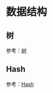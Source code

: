 # 数据结构

## 树

参考：[树](https://github.com/hadyang/interview/blob/master/basic/algo/tree.md)

## Hash

参考：[Hash](https://github.com/hadyang/interview/blob/master/basic/algo/hash.md)